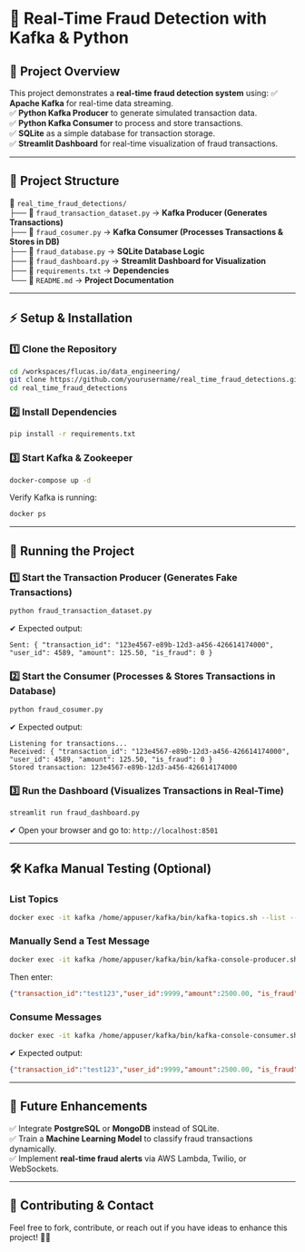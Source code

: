 # 🚀 Real-Time Fraud Detection with Kafka & Python

## 📌 Project Overview
This project demonstrates a **real-time fraud detection system** using:
✅ **Apache Kafka** for real-time data streaming.  
✅ **Python Kafka Producer** to generate simulated transaction data.  
✅ **Python Kafka Consumer** to process and store transactions.  
✅ **SQLite** as a simple database for transaction storage.  
✅ **Streamlit Dashboard** for real-time visualization of fraud transactions.  

---

## 🎯 **Project Structure**
📁 `real_time_fraud_detections/`  
├── 📄 `fraud_transaction_dataset.py` → **Kafka Producer (Generates Transactions)**  
├── 📄 `fraud_cosumer.py` → **Kafka Consumer (Processes Transactions & Stores in DB)**  
├── 📄 `fraud_database.py` → **SQLite Database Logic**  
├── 📄 `fraud_dashboard.py` → **Streamlit Dashboard for Visualization**  
├── 📄 `requirements.txt` → **Dependencies**  
└── 📄 `README.md` → **Project Documentation**  

---

## ⚡ **Setup & Installation**

### 1️⃣ **Clone the Repository**
```bash
cd /workspaces/flucas.io/data_engineering/
git clone https://github.com/yourusername/real_time_fraud_detections.git
cd real_time_fraud_detections
```

### 2️⃣ **Install Dependencies**
```bash
pip install -r requirements.txt
```

### 3️⃣ **Start Kafka & Zookeeper**
```bash
docker-compose up -d
```
Verify Kafka is running:
```bash
docker ps
```

---

## 🚀 **Running the Project**
### 1️⃣ **Start the Transaction Producer** (Generates Fake Transactions)
```bash
python fraud_transaction_dataset.py
```
✔ Expected output:
```
Sent: { "transaction_id": "123e4567-e89b-12d3-a456-426614174000", "user_id": 4589, "amount": 125.50, "is_fraud": 0 }
```

### 2️⃣ **Start the Consumer** (Processes & Stores Transactions in Database)
```bash
python fraud_cosumer.py
```
✔ Expected output:
```
Listening for transactions...
Received: { "transaction_id": "123e4567-e89b-12d3-a456-426614174000", "user_id": 4589, "amount": 125.50, "is_fraud": 0 }
Stored transaction: 123e4567-e89b-12d3-a456-426614174000
```

### 3️⃣ **Run the Dashboard** (Visualizes Transactions in Real-Time)
```bash
streamlit run fraud_dashboard.py
```
✔ Open your browser and go to: `http://localhost:8501`

---

## 🛠 **Kafka Manual Testing (Optional)**

### **List Topics**
```bash
docker exec -it kafka /home/appuser/kafka/bin/kafka-topics.sh --list --bootstrap-server kafka:9092
```

### **Manually Send a Test Message**
```bash
docker exec -it kafka /home/appuser/kafka/bin/kafka-console-producer.sh --broker-list kafka:9092 --topic transaction-events
```
Then enter:
```json
{"transaction_id":"test123","user_id":9999,"amount":2500.00, "is_fraud":1}
```

### **Consume Messages**
```bash
docker exec -it kafka /home/appuser/kafka/bin/kafka-console-consumer.sh --bootstrap-server kafka:9092 --topic transaction-events --from-beginning
```
✔ Expected output:
```json
{"transaction_id":"test123","user_id":9999,"amount":2500.00, "is_fraud":1}
```

---

## 📌 **Future Enhancements**
✅ Integrate **PostgreSQL** or **MongoDB** instead of SQLite.  
✅ Train a **Machine Learning Model** to classify fraud transactions dynamically.  
✅ Implement **real-time fraud alerts** via AWS Lambda, Twilio, or WebSockets.  

---

## 📩 **Contributing & Contact**
Feel free to fork, contribute, or reach out if you have ideas to enhance this project! 🚀🔥  

